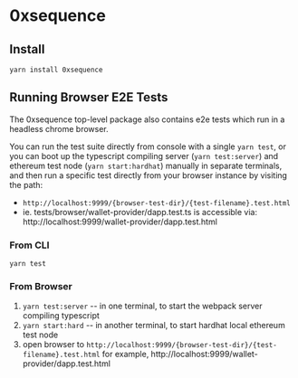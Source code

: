 0xsequence
==========

## Install

```
yarn install 0xsequence
```


## Running Browser E2E Tests

The 0xsequence top-level package also contains e2e tests which run in a headless chrome browser.

You can run the test suite directly from console with a single `yarn test`, or you can boot up the typescript
compiling server (`yarn test:server`) and ethereum test node (`yarn start:hardhat`) manually in separate
terminals, and then run a specific test directly from your browser instance by visiting the path:

* `http://localhost:9999/{browser-test-dir}/{test-filename}.test.html`
* ie. tests/browser/wallet-provider/dapp.test.ts is accessible via: http://localhost:9999/wallet-provider/dapp.test.html

### From CLI

`yarn test`

### From Browser

1. `yarn test:server` -- in one terminal, to start the webpack server compiling typescript
2. `yarn start:hard` -- in another terminal, to start hardhat local ethereum test node
3. open browser to `http://localhost:9999/{browser-test-dir}/{test-filename}.test.html` for example,
   http://localhost:9999/wallet-provider/dapp.test.html
